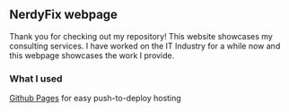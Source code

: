 
<h2> NerdyFix webpage </h3>

Thank you for checking out my repository! 
This website showcases my consulting services. I have worked on the IT Industry for a while now and this webpage showcases the work I provide. 

<h3> What I used </h3>

<a href="https://pages.github.com/">Github Pages</a> for easy push-to-deploy hosting
